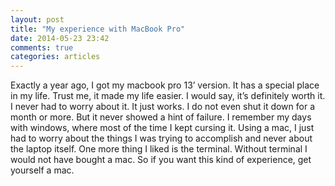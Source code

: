 ```yaml
---
layout: post
title: "My experience with MacBook Pro"
date: 2014-05-23 23:42
comments: true
categories: articles
---
```


Exactly a year ago, I got my macbook pro 13’ version. It has a special place in my life.
Trust me, it made my life easier. I would say, it’s definitely worth it. I never had to 
worry about it. It just works. I do not even shut it down for a month or more. But it never showed a hint of failure. I remember my days with windows, where most of the time I kept cursing it. Using a mac, I just had to worry about the things I was trying to accomplish and never about the laptop itself. One more thing I liked is the terminal. 
Without terminal I would not have bought a mac. So if you want this kind of experience, get yourself a mac.  